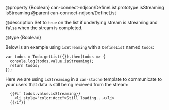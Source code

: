 @property {Boolean} can-connect-ndjson/DefineList.prototype.isStreaming isStreaming
@parent can-connect-ndjson/DefineList

@description Set to `true` on the list if underlying stream is streaming and `false` when the stream is completed.


@type {Boolean}

Below is an example using `isStreaming` with a `DefineList` named `todos`:

```
var todos = Todo.getList({}).then(todos => {
  console.log(todos.value.isStreaming);
  return todos;
});

```

Here we are using `isStreaming` in a `can-stache` template to communicate to your users that data is still being recieved from the stream:

```
  {{#if todos.value.isStreaming}}
    <li style="color:#ccc">Still loading...</li>
  {{/if}}
```